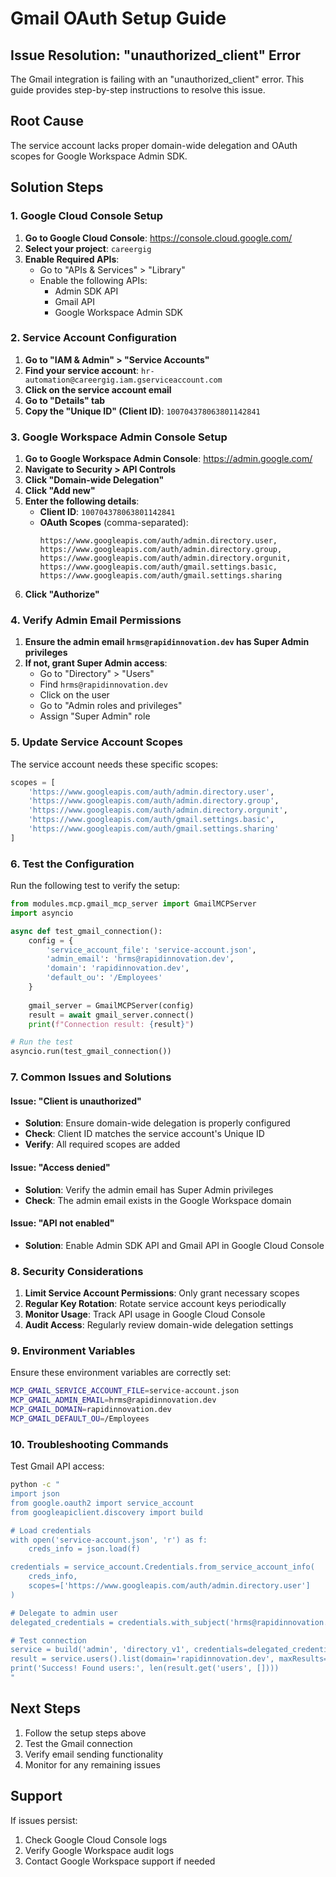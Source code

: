 # Gmail OAuth Setup Guide

## Issue Resolution: "unauthorized_client" Error

The Gmail integration is failing with an "unauthorized_client" error. This guide provides step-by-step instructions to resolve this issue.

## Root Cause
The service account lacks proper domain-wide delegation and OAuth scopes for Google Workspace Admin SDK.

## Solution Steps

### 1. Google Cloud Console Setup

1. **Go to Google Cloud Console**: https://console.cloud.google.com/
2. **Select your project**: `careergig`
3. **Enable Required APIs**:
   - Go to "APIs & Services" > "Library"
   - Enable the following APIs:
     - Admin SDK API
     - Gmail API
     - Google Workspace Admin SDK

### 2. Service Account Configuration

1. **Go to "IAM & Admin" > "Service Accounts"**
2. **Find your service account**: `hr-automation@careergig.iam.gserviceaccount.com`
3. **Click on the service account email**
4. **Go to "Details" tab**
5. **Copy the "Unique ID" (Client ID)**: `100704378063801142841`

### 3. Google Workspace Admin Console Setup

1. **Go to Google Workspace Admin Console**: https://admin.google.com/
2. **Navigate to Security > API Controls**
3. **Click "Domain-wide Delegation"**
4. **Click "Add new"**
5. **Enter the following details**:
   - **Client ID**: `100704378063801142841`
   - **OAuth Scopes** (comma-separated):
     ```
     https://www.googleapis.com/auth/admin.directory.user,
     https://www.googleapis.com/auth/admin.directory.group,
     https://www.googleapis.com/auth/admin.directory.orgunit,
     https://www.googleapis.com/auth/gmail.settings.basic,
     https://www.googleapis.com/auth/gmail.settings.sharing
     ```
6. **Click "Authorize"**

### 4. Verify Admin Email Permissions

1. **Ensure the admin email `hrms@rapidinnovation.dev` has Super Admin privileges**
2. **If not, grant Super Admin access**:
   - Go to "Directory" > "Users"
   - Find `hrms@rapidinnovation.dev`
   - Click on the user
   - Go to "Admin roles and privileges"
   - Assign "Super Admin" role

### 5. Update Service Account Scopes

The service account needs these specific scopes:

```python
scopes = [
    'https://www.googleapis.com/auth/admin.directory.user',
    'https://www.googleapis.com/auth/admin.directory.group', 
    'https://www.googleapis.com/auth/admin.directory.orgunit',
    'https://www.googleapis.com/auth/gmail.settings.basic',
    'https://www.googleapis.com/auth/gmail.settings.sharing'
]
```

### 6. Test the Configuration

Run the following test to verify the setup:

```python
from modules.mcp.gmail_mcp_server import GmailMCPServer
import asyncio

async def test_gmail_connection():
    config = {
        'service_account_file': 'service-account.json',
        'admin_email': 'hrms@rapidinnovation.dev',
        'domain': 'rapidinnovation.dev',
        'default_ou': '/Employees'
    }
    
    gmail_server = GmailMCPServer(config)
    result = await gmail_server.connect()
    print(f"Connection result: {result}")

# Run the test
asyncio.run(test_gmail_connection())
```

### 7. Common Issues and Solutions

#### Issue: "Client is unauthorized"
- **Solution**: Ensure domain-wide delegation is properly configured
- **Check**: Client ID matches the service account's Unique ID
- **Verify**: All required scopes are added

#### Issue: "Access denied"
- **Solution**: Verify the admin email has Super Admin privileges
- **Check**: The admin email exists in the Google Workspace domain

#### Issue: "API not enabled"
- **Solution**: Enable Admin SDK API and Gmail API in Google Cloud Console

### 8. Security Considerations

1. **Limit Service Account Permissions**: Only grant necessary scopes
2. **Regular Key Rotation**: Rotate service account keys periodically
3. **Monitor Usage**: Track API usage in Google Cloud Console
4. **Audit Access**: Regularly review domain-wide delegation settings

### 9. Environment Variables

Ensure these environment variables are correctly set:

```bash
MCP_GMAIL_SERVICE_ACCOUNT_FILE=service-account.json
MCP_GMAIL_ADMIN_EMAIL=hrms@rapidinnovation.dev
MCP_GMAIL_DOMAIN=rapidinnovation.dev
MCP_GMAIL_DEFAULT_OU=/Employees
```

### 10. Troubleshooting Commands

Test Gmail API access:
```bash
python -c "
import json
from google.oauth2 import service_account
from googleapiclient.discovery import build

# Load credentials
with open('service-account.json', 'r') as f:
    creds_info = json.load(f)

credentials = service_account.Credentials.from_service_account_info(
    creds_info,
    scopes=['https://www.googleapis.com/auth/admin.directory.user']
)

# Delegate to admin user
delegated_credentials = credentials.with_subject('hrms@rapidinnovation.dev')

# Test connection
service = build('admin', 'directory_v1', credentials=delegated_credentials)
result = service.users().list(domain='rapidinnovation.dev', maxResults=1).execute()
print('Success! Found users:', len(result.get('users', [])))
"
```

## Next Steps

1. Follow the setup steps above
2. Test the Gmail connection
3. Verify email sending functionality
4. Monitor for any remaining issues

## Support

If issues persist:
1. Check Google Cloud Console logs
2. Verify Google Workspace audit logs
3. Contact Google Workspace support if needed
